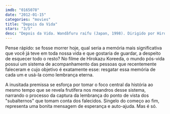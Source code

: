 ```yaml
---
imdb: "0165078"
date: "2012-01-15"
categories: "movies"
title: "Depois da Vida"
stars: "3/5"
desc: "Depois da Vida. Wandâfuru raifu (Japan, 1998). Dirigido por Hirokazu Koreeda. Escrito por Hirokazu Koreeda. Com Arata Iura, Erika Oda, Susumu Terajima, Takashi Naitô, Kyôko Kagawa, Kei Tani, Taketoshi Naitô, Tôru Yuri, Yûsuke Iseya."
---
```

Pense rápido: se fosse morrer hoje, qual seria a memória mais significativa que você já teve em toda nossa vida e que gostaria de guardar, a despeito de esquecer todo o resto? No filme de Hirokazu Koreeda, o mundo pós-vida possui um sistema de acompanhamento das pessoas que recentemente faleceram e cujo objetivo é exatamente esse: resgatar essa memória de cada um e usá-la como lembrança eterna.

A inusitada premissa se esforça por tomar o foco central da história ao mesmo tempo que se revela frutífera nos meandros desse sistema, narrando o processo da captura da lembrança do ponto de vista dos "subalternos" que tomam conta dos falecidos. Singelo do começo ao fim, representa uma bonita mensagem de esperança e auto-ajuda. Mas é só.

